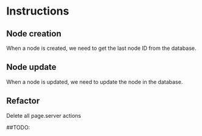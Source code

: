 # Instructions

## Node creation

When a node is created, we need to get the last node ID from the database.

## Node update

When a node is updated, we need to update the node in the database.

## Refactor

Delete all page.server actions

##TODO:
